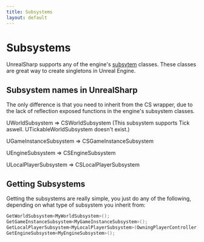 ```yaml
---
title: Subsystems
layout: default
---
```


# Subsystems

UnrealSharp supports any of the engine's [subsytem](https://docs.unrealengine.com/4.27/en-US/ProgrammingAndScripting/Subsystems/) classes. These classes are great way to create singletons in Unreal Engine. 

## Subsystem names in UnrealSharp

The only difference is that you need to inherit from the CS wrapper, due to the lack of reflection exposed functions in the engine's subsystem classes.

UWorldSubsystem => CSWorldSubsystem (This subsystem supports Tick aswell. UTickableWorldSubsystem doesn't exist.)

UGameInstanceSubsystem => CSGameInstanceSubsystem

UEngineSubsystem => CSEngineSubsystem

ULocalPlayerSubsystem => CSLocalPlayerSubsystem

## Getting Subsystems

Getting the subsystems are really simple, you just do any of the following, depending on what type of subsystem you inherit from:

```c#
GetWorldSubsystem<MyWorldSubsystem>();
GetGameInstanceSubsystem<MyGameInstanceSubsystem>();
GetLocalPlayerSubsystem<MyLocalPlayerSubsystem>(OwningPlayerController);
GetEngineSubsystem<MyEngineSubsystem>();
```

